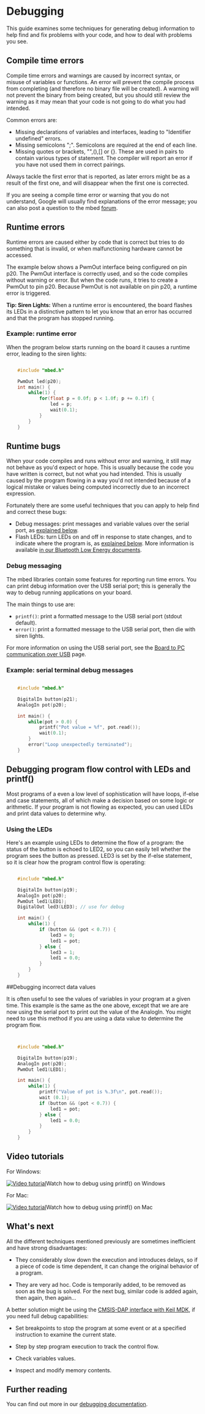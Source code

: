 # Debugging

This guide examines some techniques for generating debug information to help find and fix problems with your code, and how to deal with problems you see.

## Compile time errors

Compile time errors and warnings are caused by incorrect syntax, or misuse of variables or functions. An error will prevent the compile process from completing (and therefore no binary file will be created). A warning will not prevent the binary from being created, but you should still review the warning as it may mean that your code is not going to do what you had intended.

Common errors are: 

* Missing declarations of variables and interfaces, leading to "Identifier undefined" errors. 
* Missing semicolons ";". Semicolons are required at the end of each line. 
* Missing quotes or brackets, "",(),[] or {}. These are used in pairs to contain various types of statement. The compiler will report an error if you have not used them in correct pairings. 

Always tackle the first error that is reported, as later errors might be as a result of the first one, and will disappear when the first one is corrected.

If you are seeing a compile time error or warning that you do not understand, Google will usually find explanations of the error message; you can also post a question to the mbed [forum](https://forums.mbed.com/).

## Runtime errors

Runtime errors are caused either by code that is correct but tries to do something that is invalid, or when malfunctioning hardware cannot be accessed.

The example below shows a PwmOut interface being configured on pin p20. The PwmOut interface is correctly used, and so the code compiles without warning or error. But when the code runs, it tries to create a PwmOut to pin p20. Because PwmOut is not available on pin p20, a runtime error is triggered.

<span class="tips">**Tip: Siren Lights:** When a runtime error is encountered, the board flashes its LEDs in a distinctive pattern to let you know that an error has occurred and that the program has stopped running.
</span>

### Example: runtime error

When the program below starts running on the board it causes a runtime error, leading to the siren lights:

```c++

	#include "mbed.h"

	PwmOut led(p20);
	int main() {
		while(1) {
			for(float p = 0.0f; p < 1.0f; p += 0.1f) {
				led = p;
				wait(0.1);
			}
		}
	}
```

## Runtime bugs

When your code compiles and runs without error and warning, it still may not behave as you'd expect or hope. This is usually because the code you have written is correct, but not what you had intended. This is usually caused by the program flowing in a way you'd not intended because of a logical mistake or values being computed incorrectly due to an incorrect expression.

Fortunately there are some useful techniques that you can apply to help find and correct these bugs:

* Debug messages: print messages and variable values over the serial port, as [explained below](#debug-messaging).
* Flash LEDs: turn LEDs on and off in response to state changes, and to indicate where the program is, as [explained below](#debugging-program-flow-control-with-leds). More information is available [in our Bluetooth Low Energy documents](https://docs.mbed.com/docs/ble-intros/en/latest/Introduction/Debugging/#the-quick-method-leds).

### Debug messaging

The mbed libraries contain some features for reporting run time errors. You can print debug information over the USB serial port; this is generally the way to debug running applications on your board.

The main things to use are:

* ``printf()``: print a formatted message to the USB serial port (stdout default).
* ``error()``: print a formatted message to the USB serial port, then die with siren lights.

For more information on using the USB serial port, see the [Board to PC communication over USB](../getting_started/serial_communication.md) page.

### Example: serial terminal debug messages

```c

	#include "mbed.h"

	DigitalIn button(p21);
	AnalogIn pot(p20);

	int main() {
		while(pot > 0.0) {
			printf("Pot value = %f", pot.read());
			wait(0.1);
		}
		error("Loop unexpectedly terminated");
	}
```

## Debugging program flow control with LEDs and printf()

Most programs of a even a low level of sophistication will have loops, if-else and case statements, all of which make a decision based on some logic or arithmetic. If your program is not flowing as expected, you can used LEDs and print data values to determine why.

### Using the LEDs

Here's an example using LEDs to determine the flow of a program: the status of the button is echoed to LED2, so you can easily tell whether the program sees the button as pressed. LED3 is set by the if-else statement, so it is clear how the program control flow is operating:

```c

	#include "mbed.h"

	DigitalIn button(p19);
	AnalogIn pot(p20);	
	PwmOut led1(LED1);
	DigitalOut led3(LED3); // use for debug

	int main() {
		while(1) {
			if (button && (pot < 0.7)) {
				led3 = 0;
				led1 = pot;
			} else {
				led3 = 1;
				led1 = 0.0;
			}
		}
	}
```

##Debugging incorrect data values

It is often useful to see the values of variables in your program at a given time. This example is the same as the one above, except that we are are now using the serial port to print out the value of the AnalogIn. You might need to use this method if you are using a data value to determine the program flow.

```c


	#include "mbed.h"

	DigitalIn button(p19);
	AnalogIn pot(p20);
	PwmOut led1(LED1);

	int main() {
		while(1) {
			printf("Value of pot is %.3f\n", pot.read());
			wait (0.1);
			if (button && (pot < 0.7)) {
				led1 = pot;
			} else {
				led1 = 0.0;
			}
		}
	}
```

## Video tutorials 

For Windows:

<span class="images">[![Video tutorial](http://img.youtube.com/vi/jAMTXK9HjfU/0.jpg)](http://www.youtube.com/watch?v=jAMTXK9HjfU&feature=youtu.be&t=31s)<span>Watch how to debug using printf() on Windows</span></span>


For Mac:

<span class="images">[![Video tutorial](http://img.youtube.com/vi/IR8Di53AGSk/0.jpg)](http://www.youtube.com/watch?v=IR8Di53AGSk&feature=youtu.be&t=34s)<span>Watch how to debug using printf() on Mac</span></span>

## What's next

All the different techniques mentioned previously are sometimes inefficient and have strong disadvantages:

* They considerably slow down the execution and introduces delays, so if a piece of code is time dependent, it can change the original behavior of a program.

* They are very ad hoc. Code is temporarily added, to be removed as soon as the bug is solved. For the next bug, similar code is added again, then again, then again...

A better solution might be using the [CMSIS-DAP interface with Keil MDK](http://mbed.org/handbook/CMSIS-DAP-MDK), if you need full debug capabilities:

* Set breakpoints to stop the program at some event or at a specified instruction to examine the current state.

* Step by step program execution to track the control flow.

* Check variables values.

* Inspect and modify memory contents.

## Further reading

You can find out more in our [debugging documentation](https://docs.mbed.com/docs/debugging-on-mbed/en/latest/).
